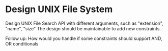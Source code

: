 # Design UNIX File System

Design UNIX File Search API with different arguments, such as "extension", "name", "size"
The design should be maintainable to add new constraints.

Follow up: How would you handle if some constraints should support AND, OR conditionals
